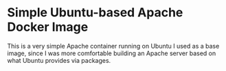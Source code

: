 # Simple Ubuntu-based Apache Docker Image

This is a very simple Apache container running on Ubuntu I used as a base image,
since I was more comfortable building an Apache server based on what Ubuntu
provides via packages.

